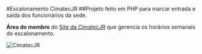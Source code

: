 #Escalonamento CimatecJR
##Projeto feito em PHP para marcar entrada e saída dos funcionários da sede.

**Área do membro** do [Site da CimatecJR](http://www.cimatecjr.com.br) que gerencia os horários semanais do escalonamento.

![CimatecJR](https://github.com/Syngon/Escalonamento/escalonamento/img/engbranco.png)